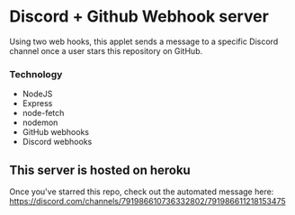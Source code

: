 # Discord + Github Webhook server

Using two web hooks, this applet sends a message to a specific Discord channel once a user stars this repository on GitHub.


### Technology

* NodeJS
* Express
* node-fetch
* nodemon
* GitHub webhooks
* Discord webhooks

## This server is hosted on heroku

Once you've starred this repo, check out the automated message here:
https://discord.com/channels/791986610736332802/791986611218153475
